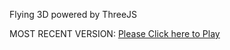 Flying 3D powered by ThreeJS

MOST RECENT VERSION: [Please Click here to Play](https://rawcdn.githack.com/alperenbutun/Flying-3d/50889b7/index.html)
